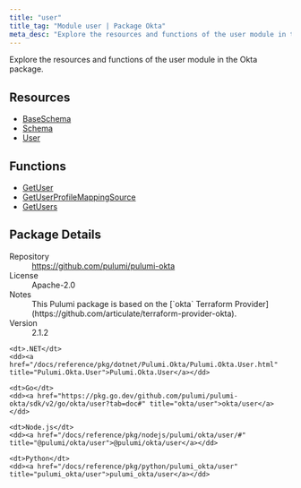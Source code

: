 ```yaml
---
title: "user"
title_tag: "Module user | Package Okta"
meta_desc: "Explore the resources and functions of the user module in the Okta package."
---
```


<!-- WARNING: this file was generated by Pulumi Docs Generator. -->
<!-- Do not edit by hand unless you're certain you know what you are doing! -->

Explore the resources and functions of the user module in the Okta package.

<h2 id="resources">Resources</h2>
<ul class="api">
    <li><a href="baseschema" title="BaseSchema"><span class="symbol resource"></span>BaseSchema</a></li>
    <li><a href="schema" title="Schema"><span class="symbol resource"></span>Schema</a></li>
    <li><a href="user" title="User"><span class="symbol resource"></span>User</a></li>
</ul>

<h2 id="functions">Functions</h2>
<ul class="api">
    <li><a href="getuser" title="GetUser"><span class="symbol function"></span>GetUser</a></li>
    <li><a href="getuserprofilemappingsource" title="GetUserProfileMappingSource"><span class="symbol function"></span>GetUserProfileMappingSource</a></li>
    <li><a href="getusers" title="GetUsers"><span class="symbol function"></span>GetUsers</a></li>
</ul>

<h2 id="package-details">Package Details</h2>
<dl class="package-details">
	<dt>Repository</dt>
	<dd><a href="https://github.com/pulumi/pulumi-okta">https://github.com/pulumi/pulumi-okta</a></dd>
	<dt>License</dt>
	<dd>Apache-2.0</dd>
	<dt>Notes</dt>
	<dd>This Pulumi package is based on the [`okta` Terraform Provider](https://github.com/articulate/terraform-provider-okta).</dd>
	<dt>Version</dt>
	<dd>2.1.2</dd>
</dl>



<dl class="tabular">

    <dt>.NET</dt>
    <dd><a href="/docs/reference/pkg/dotnet/Pulumi.Okta/Pulumi.Okta.User.html" title="Pulumi.Okta.User">Pulumi.Okta.User</a></dd>

    <dt>Go</dt>
    <dd><a href="https://pkg.go.dev/github.com/pulumi/pulumi-okta/sdk/v2/go/okta/user?tab=doc#" title="okta/user">okta/user</a></dd>

    <dt>Node.js</dt>
    <dd><a href="/docs/reference/pkg/nodejs/pulumi/okta/user/#" title="@pulumi/okta/user">@pulumi/okta/user</a></dd>

    <dt>Python</dt>
    <dd><a href="/docs/reference/pkg/python/pulumi_okta/user" title="pulumi_okta/user">pulumi_okta/user</a></dd>

</dl>

